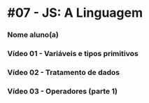 
# #07 - JS: A Linguagem

### Nome aluno(a)

[comment]: <> (Sara de Jesus Oliveira)

### Vídeo 01 - Variáveis e tipos primitivos 
[comment]: <> (Neste vídeo é ensinado algumas variáveis e tipos primitivos da linguagem javascript e suas funcionalidades dentro de um código, fazendo a utilização do vscode)

### Vídeo 02 - Tratamento de dados
[comment]: <> (Achei interessante a variedade de maneiras que se pode usar as variáveis e dependendo do conteúdo ela pode ter funções diferentes)

### Vídeo 03 - Operadores (parte 1)
[comment]: <> ( Funcionalidade dos operadores aritméticos dentro do javascript e suas procedências)


